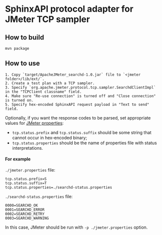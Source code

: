 # SphinxAPI protocol adapter for JMeter TCP sampler

## How to build

    mvn package

## How to use

    1. Copy `target/ApacheJMeter_searchd-1.0.jar` file to `<jmeter folder>/lib/ext/`.
    2. Create a test plan with a TCP sampler.
    3. Specify `org.apache.jmeter.protocol.tcp.sampler.SearchdClientImpl` in the "TCPClient classname" field.
    4. Make sure "Re-use connection" is turned off and "Close connection" is turned on.
    5. Specify hex-encoded SphinxAPI request payload in "Text to send" field.

Optionally, if you want the response codes to be parsed, set appropriate values for [JMeter properties](http://jmeter.apache.org/usermanual/get-started.html#configuring_jmeter):

- `tcp.status.prefix` and `tcp.status.suffix` should be some string that cannot occur in hex-encoded binary;
- `tcp.status.properties` should be the name of properties file with status interpretations.

#### For example

`./jmeter.properties` file:

    tcp.status.prefix=S
    tcp.status.suffix=T
    tcp.status.properties=./searchd-status.properties

`./searchd-status.properties` file:

    0000=SEARCHD_OK
    0001=SEARCHD_ERROR
    0002=SEARCHD_RETRY
    0003=SEARCHD_WARNING

In this case, JMeter should be run with `-p ./jmeter.properties` option.
